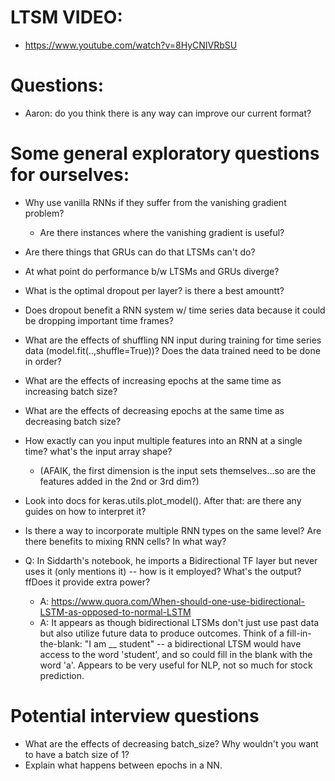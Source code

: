 # LTSM VIDEO:
- https://www.youtube.com/watch?v=8HyCNIVRbSU


# Questions:
- Aaron: do you think there is any way can improve our current format?

# Some general exploratory questions for ourselves:
- Why use vanilla RNNs if they suffer from the vanishing gradient problem?
  - Are there instances where the vanishing gradient is useful?
- Are there things that GRUs can do that LTSMs can't do?
- At what point do performance b/w LTSMs and GRUs diverge?


- What is the optimal dropout per layer? is there a best amountt?
- Does dropout benefit a RNN system w/ time series data because it could 
be dropping important time frames?
- What are the effects of shuffling NN input during training for time series data (model.fit(..,shuffle=True))?
Does the data trained need to be done in order?
- What are the effects of increasing epochs at the same time as increasing batch size? 
- What are the effects of decreasing epochs at the same time as decreasing batch size?
- How exactly can you input multiple features into an RNN at a single time? what's the input array shape?
  - (AFAIK, the first dimension is the input sets themselves...so are the features added in the 2nd or 3rd dim?)


- Look into docs for keras.utils.plot_model(). After that: are there any guides on how to interpret it?
- Is there a way to incorporate multiple RNN types on the same level? Are there benefits to mixing RNN cells? In what way?
- Q: In Siddarth's notebook, he imports a Bidirectional TF layer but never 
uses it (only mentions it) -- how is it employed? What's the output? ffDoes it provide extra power?
  - A: https://www.quora.com/When-should-one-use-bidirectional-LSTM-as-opposed-to-normal-LSTM
  - A: It appears as though bidirectional LTSMs don't just use past data but also utilize future data to produce outcomes.
Think of a fill-in-the-blank: "I am __ student" -- a bidirectional LTSM would have access to the word 'student', and so 
could fill in the blank with the word 'a'. Appears to be very useful for NLP, not so much for stock prediction.

# Potential interview questions
- What are the effects of decreasing batch_size? Why wouldn't you want 
to have a batch size of 1?
- Explain what happens between epochs in a NN.
